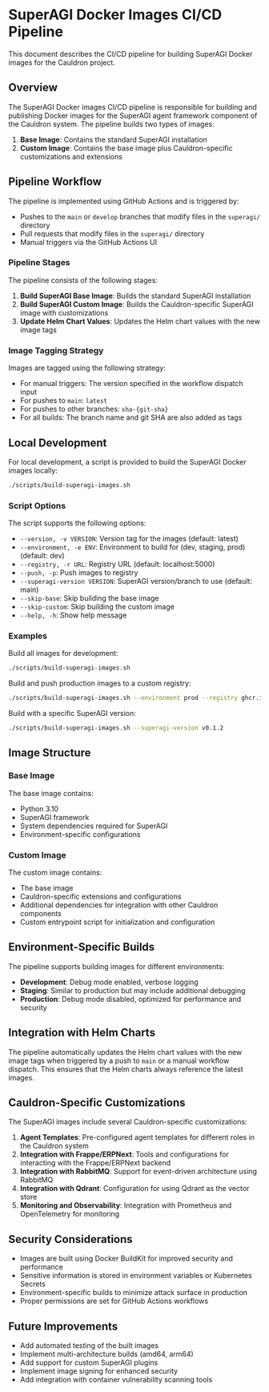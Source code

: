 # SuperAGI Docker Images CI/CD Pipeline

This document describes the CI/CD pipeline for building SuperAGI Docker images for the Cauldron project.

## Overview

The SuperAGI Docker images CI/CD pipeline is responsible for building and publishing Docker images for the SuperAGI agent framework component of the Cauldron system. The pipeline builds two types of images:

1. **Base Image**: Contains the standard SuperAGI installation
2. **Custom Image**: Contains the base image plus Cauldron-specific customizations and extensions

## Pipeline Workflow

The pipeline is implemented using GitHub Actions and is triggered by:

- Pushes to the `main` or `develop` branches that modify files in the `superagi/` directory
- Pull requests that modify files in the `superagi/` directory
- Manual triggers via the GitHub Actions UI

### Pipeline Stages

The pipeline consists of the following stages:

1. **Build SuperAGI Base Image**: Builds the standard SuperAGI installation
2. **Build SuperAGI Custom Image**: Builds the Cauldron-specific SuperAGI image with customizations
3. **Update Helm Chart Values**: Updates the Helm chart values with the new image tags

### Image Tagging Strategy

Images are tagged using the following strategy:

- For manual triggers: The version specified in the workflow dispatch input
- For pushes to `main`: `latest`
- For pushes to other branches: `sha-{git-sha}`
- For all builds: The branch name and git SHA are also added as tags

## Local Development

For local development, a script is provided to build the SuperAGI Docker images locally:

```bash
./scripts/build-superagi-images.sh
```

### Script Options

The script supports the following options:

- `--version, -v VERSION`: Version tag for the images (default: latest)
- `--environment, -e ENV`: Environment to build for (dev, staging, prod) (default: dev)
- `--registry, -r URL`: Registry URL (default: localhost:5000)
- `--push, -p`: Push images to registry
- `--superagi-version VERSION`: SuperAGI version/branch to use (default: main)
- `--skip-base`: Skip building the base image
- `--skip-custom`: Skip building the custom image
- `--help, -h`: Show help message

### Examples

Build all images for development:

```bash
./scripts/build-superagi-images.sh
```

Build and push production images to a custom registry:

```bash
./scripts/build-superagi-images.sh --environment prod --registry ghcr.io/myorg --push
```

Build with a specific SuperAGI version:

```bash
./scripts/build-superagi-images.sh --superagi-version v0.1.2
```

## Image Structure

### Base Image

The base image contains:

- Python 3.10
- SuperAGI framework
- System dependencies required for SuperAGI
- Environment-specific configurations

### Custom Image

The custom image contains:

- The base image
- Cauldron-specific extensions and configurations
- Additional dependencies for integration with other Cauldron components
- Custom entrypoint script for initialization and configuration

## Environment-Specific Builds

The pipeline supports building images for different environments:

- **Development**: Debug mode enabled, verbose logging
- **Staging**: Similar to production but may include additional debugging
- **Production**: Debug mode disabled, optimized for performance and security

## Integration with Helm Charts

The pipeline automatically updates the Helm chart values with the new image tags when triggered by a push to `main` or a manual workflow dispatch. This ensures that the Helm charts always reference the latest images.

## Cauldron-Specific Customizations

The SuperAGI images include several Cauldron-specific customizations:

1. **Agent Templates**: Pre-configured agent templates for different roles in the Cauldron system
2. **Integration with Frappe/ERPNext**: Tools and configurations for interacting with the Frappe/ERPNext backend
3. **Integration with RabbitMQ**: Support for event-driven architecture using RabbitMQ
4. **Integration with Qdrant**: Configuration for using Qdrant as the vector store
5. **Monitoring and Observability**: Integration with Prometheus and OpenTelemetry for monitoring

## Security Considerations

- Images are built using Docker BuildKit for improved security and performance
- Sensitive information is stored in environment variables or Kubernetes Secrets
- Environment-specific builds to minimize attack surface in production
- Proper permissions are set for GitHub Actions workflows

## Future Improvements

- Add automated testing of the built images
- Implement multi-architecture builds (amd64, arm64)
- Add support for custom SuperAGI plugins
- Implement image signing for enhanced security
- Add integration with container vulnerability scanning tools
